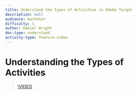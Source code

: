 ```yaml
---
title: Understand the Types of Activities in Adobe Target
description: null
audience: marketer
difficulty: 1
author: Daniel Wright
doc-type: understand
activity-type: feature-video
---
```


# Understanding the Types of Activities

>[!VIDEO](https://video.tv.adobe.com/v/17386/?quality=12)